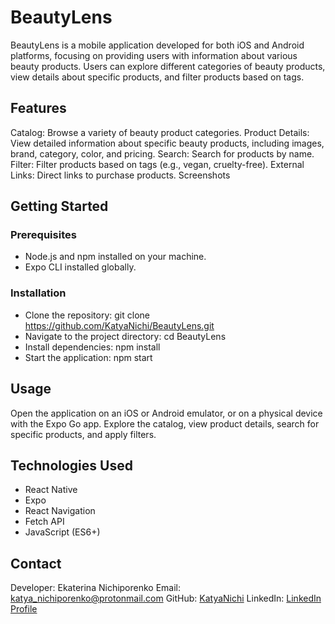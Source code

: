 # BeautyLens

BeautyLens is a mobile application developed for both iOS and Android platforms, focusing on providing users with information about various beauty products. Users can explore different categories of beauty products, view details about specific products, and filter products based on tags.

## Features
Catalog: Browse a variety of beauty product categories.
Product Details: View detailed information about specific beauty products, including images, brand, category, color, and pricing.
Search: Search for products by name.
Filter: Filter products based on tags (e.g., vegan, cruelty-free).
External Links: Direct links to purchase products.
Screenshots

## Getting Started
### Prerequisites
- Node.js and npm installed on your machine.
- Expo CLI installed globally.
### Installation
- Clone the repository: git clone https://github.com/KatyaNichi/BeautyLens.git
- Navigate to the project directory: cd BeautyLens
- Install dependencies: npm install
- Start the application: npm start
  
## Usage
Open the application on an iOS or Android emulator, or on a physical device with the Expo Go app.
Explore the catalog, view product details, search for specific products, and apply filters.

## Technologies Used
- React Native
- Expo
- React Navigation
- Fetch API
- JavaScript (ES6+)

## Contact
Developer: Ekaterina Nichiporenko
Email: katya_nichiporenko@protonmail.com
GitHub: [KatyaNichi](https://github.com/KatyaNichi/)
LinkedIn: [LinkedIn Profile](https://www.linkedin.com/in/ekaterina-nichiporenko-0b3223207/)
